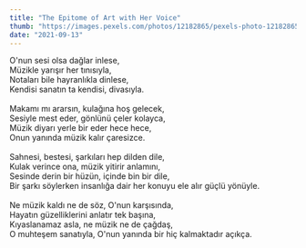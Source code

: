 ```yaml
---
title: "The Epitome of Art with Her Voice"
thumb: "https://images.pexels.com/photos/12182865/pexels-photo-12182865.jpeg"
date: "2021-09-13"
---
```

O'nun sesi olsa dağlar inlese,
<br />
Müzikle yarışır her tınısıyla,
<br />
Notaları bile hayranlıkla dinlese,
<br />
Kendisi sanatın ta kendisi, divasıyla.
<br />
<br />
Makamı mı ararsın, kulağına hoş gelecek,
<br />
Sesiyle mest eder, gönlünü çeler kolayca,
<br />
Müzik diyarı yerle bir eder hece hece,
<br />
Onun yanında müzik kalır çaresizce.
<br />
<br />
Sahnesi, bestesi, şarkıları hep dilden dile,
<br />
Kulak verince ona, müzik yitirir anlamını,
<br />
Sesinde derin bir hüzün, içinde bin bir dile,
<br />
Bir şarkı söylerken insanlığa dair her konuyu ele alır güçlü yönüyle.
<br />
<br />
Ne müzik kaldı ne de söz, O'nun karşısında,
<br />
Hayatın güzelliklerini anlatır tek başına,
<br />
Kıyaslanamaz asla, ne müzik ne de çağdaş,
<br />
O muhteşem sanatıyla, O'nun yanında bir hiç kalmaktadır açıkça.
<br />
